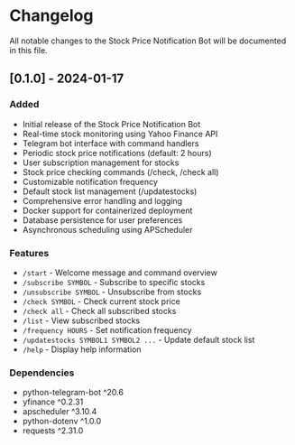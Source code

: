 # Changelog

All notable changes to the Stock Price Notification Bot will be documented in this file.

## [0.1.0] - 2024-01-17

### Added

- Initial release of the Stock Price Notification Bot
- Real-time stock monitoring using Yahoo Finance API
- Telegram bot interface with command handlers
- Periodic stock price notifications (default: 2 hours)
- User subscription management for stocks
- Stock price checking commands (/check, /check all)
- Customizable notification frequency
- Default stock list management (/updatestocks)
- Comprehensive error handling and logging
- Docker support for containerized deployment
- Database persistence for user preferences
- Asynchronous scheduling using APScheduler

### Features

- `/start` - Welcome message and command overview
- `/subscribe SYMBOL` - Subscribe to specific stocks
- `/unsubscribe SYMBOL` - Unsubscribe from stocks
- `/check SYMBOL` - Check current stock price
- `/check all` - Check all subscribed stocks
- `/list` - View subscribed stocks
- `/frequency HOURS` - Set notification frequency
- `/updatestocks SYMBOL1 SYMBOL2 ...` - Update default stock list
- `/help` - Display help information

### Dependencies

- python-telegram-bot ^20.6
- yfinance ^0.2.31
- apscheduler ^3.10.4
- python-dotenv ^1.0.0
- requests ^2.31.0

